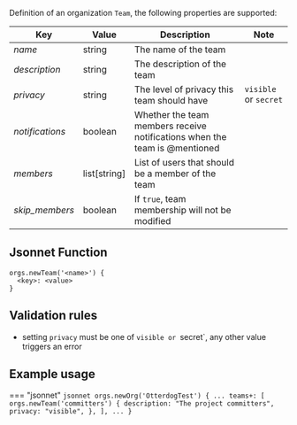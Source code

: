 Definition of an organization `Team`, the following properties are supported:

| Key             | Value        | Description                                                                | Note                  |
|-----------------|--------------|----------------------------------------------------------------------------|-----------------------|
| _name_          | string       | The name of the team                                                       |                       |
| _description_   | string       | The description of the team                                                |                       |
| _privacy_       | string       | The level of privacy this team should have                                 | `visible` or `secret` |
| _notifications_ | boolean      | Whether the team members receive notifications when the team is @mentioned |                       |
| _members_       | list[string] | List of users that should be a member of the team                          |                       |
| _skip_members_  | boolean      | If `true`, team membership will not be modified                            |                       |


## Jsonnet Function

``` jsonnet
orgs.newTeam('<name>') {
  <key>: <value>
}
```

## Validation rules

- setting `privacy` must be one of `visible or `secret`, any other value triggers an error

## Example usage

=== "jsonnet"
    ``` jsonnet
    orgs.newOrg('OtterdogTest') {
      ...
      teams+: [
        orgs.newTeam('committers') {
          description: "The project committers",
          privacy: "visible",
        },
      ],
      ...
    }
    ```
